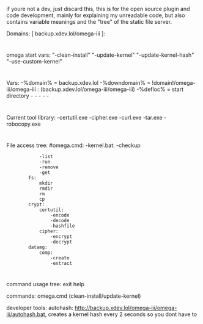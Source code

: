 if youre not a dev, just discard this, this is for the open source plugin and code development, mainly for explaining my unreadable code, but also contains variable meanings and the "tree" of the static file server.

Domains: [ backup.xdev.lol/omega-iii ]:
#

omega start vars:
    "-clean-install"
    "-update-kernel"
    "-update-kernel-hash"
    "-use-custom-kernel"
# 


Vars: 
    -%domain% = backup.xdev.lol
    -%downdomain% = !domain!/omega-iii/omega-iii : (backup.xdev.lol/omega-iii/omega-iii)
    -%defloc% = start directory
    -
    -
    -
    -
    -
#

Current tool library:
    -certutil.exe
    -cipher.exe
    -curl.exe
    -tar.exe
    -robocopy.exe
#

File access tree:
    #omega.cmd:
        -kernel.bat:
            -checkup
            
                -list
                -run
                -remove
                -get
            fs:
                mkdir
                rmdir
                rm
                cp
            crypt:
                certutil:
                    -encode
                    -decode
                    -hashfile
                cipher:
                    -encrypt
                    -decrypt
            datamg:
                comp:
                    -create
                    -extract
#

command usage tree:
    exit
    help


commands: omega.cmd (clean-install/update-kernel)


developer tools:
autohash: http://backup.xdev.lol/omega-iii/omega-iii/autohash.bat, creates a kernel hash every 2 seconds so you dont have to
